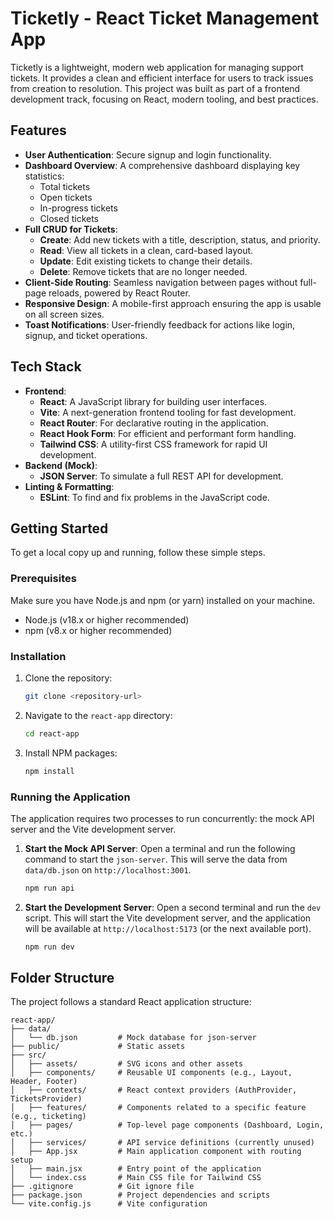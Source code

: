 # Ticketly - React Ticket Management App

Ticketly is a lightweight, modern web application for managing support tickets. It provides a clean and efficient interface for users to track issues from creation to resolution. This project was built as part of a frontend development track, focusing on React, modern tooling, and best practices.

## Features

-   **User Authentication**: Secure signup and login functionality.
-   **Dashboard Overview**: A comprehensive dashboard displaying key statistics:
    -   Total tickets
    -   Open tickets
    -   In-progress tickets
    -   Closed tickets
-   **Full CRUD for Tickets**:
    -   **Create**: Add new tickets with a title, description, status, and priority.
    -   **Read**: View all tickets in a clean, card-based layout.
    -   **Update**: Edit existing tickets to change their details.
    -   **Delete**: Remove tickets that are no longer needed.
-   **Client-Side Routing**: Seamless navigation between pages without full-page reloads, powered by React Router.
-   **Responsive Design**: A mobile-first approach ensuring the app is usable on all screen sizes.
-   **Toast Notifications**: User-friendly feedback for actions like login, signup, and ticket operations.

## Tech Stack

-   **Frontend**:
    -   **React**: A JavaScript library for building user interfaces.
    -   **Vite**: A next-generation frontend tooling for fast development.
    -   **React Router**: For declarative routing in the application.
    -   **React Hook Form**: For efficient and performant form handling.
    -   **Tailwind CSS**: A utility-first CSS framework for rapid UI development.
-   **Backend (Mock)**:
    -   **JSON Server**: To simulate a full REST API for development.
-   **Linting & Formatting**:
    -   **ESLint**: To find and fix problems in the JavaScript code.

## Getting Started

To get a local copy up and running, follow these simple steps.

### Prerequisites

Make sure you have Node.js and npm (or yarn) installed on your machine.

-   Node.js (v18.x or higher recommended)
-   npm (v8.x or higher recommended)

### Installation

1.  Clone the repository:
    ```sh
    git clone <repository-url>
    ```
2.  Navigate to the `react-app` directory:
    ```sh
    cd react-app
    ```
3.  Install NPM packages:
    ```sh
    npm install
    ```

### Running the Application

The application requires two processes to run concurrently: the mock API server and the Vite development server.

1.  **Start the Mock API Server**:
    Open a terminal and run the following command to start the `json-server`. This will serve the data from `data/db.json` on `http://localhost:3001`.

    ```sh
    npm run api
    ```

2.  **Start the Development Server**:
    Open a second terminal and run the `dev` script. This will start the Vite development server, and the application will be available at `http://localhost:5173` (or the next available port).

    ```sh
    npm run dev
    ```

## Folder Structure

The project follows a standard React application structure:

```
react-app/
├── data/
│   └── db.json         # Mock database for json-server
├── public/             # Static assets
├── src/
│   ├── assets/         # SVG icons and other assets
│   ├── components/     # Reusable UI components (e.g., Layout, Header, Footer)
│   ├── contexts/       # React context providers (AuthProvider, TicketsProvider)
│   ├── features/       # Components related to a specific feature (e.g., ticketing)
│   ├── pages/          # Top-level page components (Dashboard, Login, etc.)
│   ├── services/       # API service definitions (currently unused)
│   ├── App.jsx         # Main application component with routing setup
│   ├── main.jsx        # Entry point of the application
│   └── index.css       # Main CSS file for Tailwind CSS
├── .gitignore          # Git ignore file
├── package.json        # Project dependencies and scripts
└── vite.config.js      # Vite configuration
```